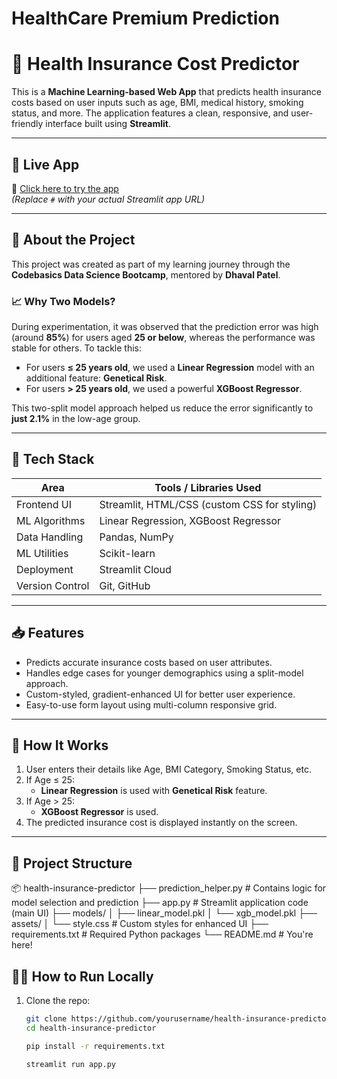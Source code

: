 # HealthCare Premium Prediction
# 🏥 Health Insurance Cost Predictor

This is a **Machine Learning-based Web App** that predicts health insurance costs based on user inputs such as age, BMI, medical history, smoking status, and more. The application features a clean, responsive, and user-friendly interface built using **Streamlit**.

---

## 🚀 Live App

🔗 [Click here to try the app](#)  
*(Replace `#` with your actual Streamlit app URL)*

---

## 📌 About the Project

This project was created as part of my learning journey through the **Codebasics Data Science Bootcamp**, mentored by **Dhaval Patel**.

### 📈 Why Two Models?

During experimentation, it was observed that the prediction error was high (around **85%**) for users aged **25 or below**, whereas the performance was stable for others. To tackle this:

- For users **≤ 25 years old**, we used a **Linear Regression** model with an additional feature: **Genetical Risk**.
- For users **> 25 years old**, we used a powerful **XGBoost Regressor**.
  
This two-split model approach helped us reduce the error significantly to **just 2.1%** in the low-age group.

---

## 🧠 Tech Stack

| Area           | Tools / Libraries Used                            |
|----------------|---------------------------------------------------|
| Frontend UI    | Streamlit, HTML/CSS (custom CSS for styling)      |
| ML Algorithms  | Linear Regression, XGBoost Regressor              |
| Data Handling  | Pandas, NumPy                                     |
| ML Utilities   | Scikit-learn                                       |
| Deployment     | Streamlit Cloud                                   |
| Version Control| Git, GitHub                                       |

---

## 📥 Features

- Predicts accurate insurance costs based on user attributes.
- Handles edge cases for younger demographics using a split-model approach.
- Custom-styled, gradient-enhanced UI for better user experience.
- Easy-to-use form layout using multi-column responsive grid.

---

## 🧪 How It Works

1. User enters their details like Age, BMI Category, Smoking Status, etc.
2. If Age ≤ 25:
   - **Linear Regression** is used with **Genetical Risk** feature.
3. If Age > 25:
   - **XGBoost Regressor** is used.
4. The predicted insurance cost is displayed instantly on the screen.

---

## 📁 Project Structure
📦 health-insurance-predictor
├── prediction_helper.py # Contains logic for model selection and prediction
├── app.py # Streamlit application code (main UI)
├── models/
│ ├── linear_model.pkl
│ └── xgb_model.pkl
├── assets/
│ └── style.css # Custom styles for enhanced UI
├── requirements.txt # Required Python packages
└── README.md # You're here!

## 🧑‍💻 How to Run Locally

1. Clone the repo:

   ```bash
   git clone https://github.com/yourusername/health-insurance-predictor.git
   cd health-insurance-predictor

   pip install -r requirements.txt

   streamlit run app.py


